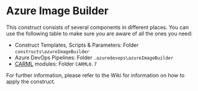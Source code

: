 # Azure Image Builder

This construct consists of several components in different places. You can use the following table to make sure you are aware of all the ones you need:

- Construct Templates, Scripts & Parameters: Folder `constructs\azureImageBuilder`
- Azure DevOps Pipelines: Folder  `.azuredevops\azureImageBuilder`
- [CARML](https://aka.ms/CARML) modules: Folder `CARML0.7`

For further information, please refer to the Wiki for information on how to apply the construct.
